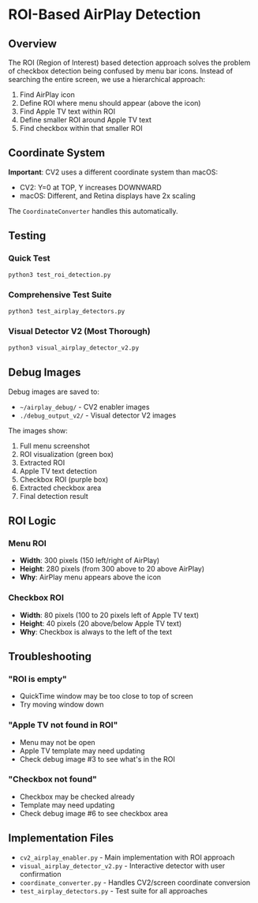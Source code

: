 # ROI-Based AirPlay Detection

## Overview

The ROI (Region of Interest) based detection approach solves the problem of checkbox detection being confused by menu bar icons. Instead of searching the entire screen, we use a hierarchical approach:

1. Find AirPlay icon
2. Define ROI where menu should appear (above the icon)
3. Find Apple TV text within ROI
4. Define smaller ROI around Apple TV text
5. Find checkbox within that smaller ROI

## Coordinate System

**Important**: CV2 uses a different coordinate system than macOS:
- CV2: Y=0 at TOP, Y increases DOWNWARD
- macOS: Different, and Retina displays have 2x scaling

The `CoordinateConverter` handles this automatically.

## Testing

### Quick Test
```bash
python3 test_roi_detection.py
```

### Comprehensive Test Suite
```bash
python3 test_airplay_detectors.py
```

### Visual Detector V2 (Most Thorough)
```bash
python3 visual_airplay_detector_v2.py
```

## Debug Images

Debug images are saved to:
- `~/airplay_debug/` - CV2 enabler images
- `./debug_output_v2/` - Visual detector V2 images

The images show:
1. Full menu screenshot
2. ROI visualization (green box)
3. Extracted ROI
4. Apple TV text detection
5. Checkbox ROI (purple box)
6. Extracted checkbox area
7. Final detection result

## ROI Logic

### Menu ROI
- **Width**: 300 pixels (150 left/right of AirPlay)
- **Height**: 280 pixels (from 300 above to 20 above AirPlay)
- **Why**: AirPlay menu appears above the icon

### Checkbox ROI
- **Width**: 80 pixels (100 to 20 pixels left of Apple TV text)
- **Height**: 40 pixels (20 above/below Apple TV text)
- **Why**: Checkbox is always to the left of the text

## Troubleshooting

### "ROI is empty"
- QuickTime window may be too close to top of screen
- Try moving window down

### "Apple TV not found in ROI"
- Menu may not be open
- Apple TV template may need updating
- Check debug image #3 to see what's in the ROI

### "Checkbox not found"
- Checkbox may be checked already
- Template may need updating
- Check debug image #6 to see checkbox area

## Implementation Files

- `cv2_airplay_enabler.py` - Main implementation with ROI approach
- `visual_airplay_detector_v2.py` - Interactive detector with user confirmation
- `coordinate_converter.py` - Handles CV2/screen coordinate conversion
- `test_airplay_detectors.py` - Test suite for all approaches
